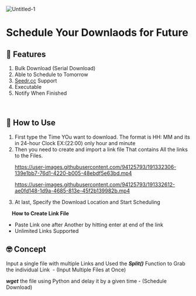 ![Untitled-1](https://user-images.githubusercontent.com/94125793/191333314-b189b764-d296-47df-82cc-34dab114cfe2.png)

<h1>Schedule Your Downlaods for Future</h1>

<h2 dir="auto">🧐&nbsp;Features</h2>
<ol>


<li>Bulk Download (Serial Download)</li>
<li>Able to Schedule to Tomorrow</li>
<li><a href="http://www.seedr.cc" target="_blank">Seedr.cc</a> Support</li>
<li>Executable</li>
<li>Notify When Finished</li>
</ol>
<p>&nbsp;</p>
<h2 dir="auto">🤔 How to Use</h2>
<ol>
<li>First type the Time YOu want to download. The format is HH: MM and its in 24-hour Clock EX:(22:00) only hour and minute</li>
<li>Then you need to create and import a link file That contains All the links to the Files.



https://user-images.githubusercontent.com/94125793/191332306-139e1bb7-76d1-4220-b005-48ebdf5e63bd.mp4



https://user-images.githubusercontent.com/94125793/191332612-ae0fd148-1d9a-4685-813e-45f2b139982b.mp4



</li>
<li>At last, Specify the Download Location and Start Scheduling</li>
</ol>
<p>&nbsp; &nbsp; <strong>How to Create Link File</strong></p>
<ul>
<li>Paste Link one after Another by hitting enter at end of the link&nbsp;</li>
<li>Unlimited Links Supported</li>
</ul>
<h2 dir="auto">🤓 Concept</h2>
<p>Input a single file with multiple Links and Used the <strong><em>Split()</em></strong> Function to Grab the individual Link&nbsp; - (Input Multiple Files at Once)&nbsp;</p>
<p><strong><em>wget</em></strong> the file using Python and delay it by a given time - (Schedule Download)</p>
<p>&nbsp;</p>
